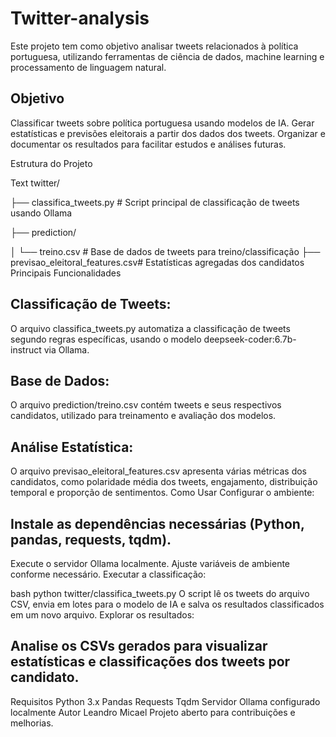 # Twitter-analysis
Este projeto tem como objetivo analisar tweets relacionados à política portuguesa, utilizando ferramentas de ciência de dados, machine learning e processamento de linguagem natural.

## Objetivo
Classificar tweets sobre política portuguesa usando modelos de IA.
Gerar estatísticas e previsões eleitorais a partir dos dados dos tweets.
Organizar e documentar os resultados para facilitar estudos e análises futuras.

Estrutura do Projeto

Text
twitter/

├── classifica_tweets.py           # Script principal de classificação de tweets usando Ollama

├── prediction/

│   └── treino.csv                 # Base de dados de tweets para treino/classificação
├── previsao_eleitoral_features.csv# Estatísticas agregadas dos candidatos
Principais Funcionalidades
## Classificação de Tweets:
O arquivo classifica_tweets.py automatiza a classificação de tweets segundo regras específicas, usando o modelo deepseek-coder:6.7b-instruct via Ollama.
## Base de Dados:
O arquivo prediction/treino.csv contém tweets e seus respectivos candidatos, utilizado para treinamento e avaliação dos modelos.
## Análise Estatística:
O arquivo previsao_eleitoral_features.csv apresenta várias métricas dos candidatos, como polaridade média dos tweets, engajamento, distribuição temporal e proporção de sentimentos.
Como Usar
Configurar o ambiente:

## Instale as dependências necessárias (Python, pandas, requests, tqdm).
Execute o servidor Ollama localmente.
Ajuste variáveis de ambiente conforme necessário.
Executar a classificação:

bash
python twitter/classifica_tweets.py
O script lê os tweets do arquivo CSV, envia em lotes para o modelo de IA e salva os resultados classificados em um novo arquivo.
Explorar os resultados:

## Analise os CSVs gerados para visualizar estatísticas e classificações dos tweets por candidato.
Requisitos
Python 3.x
Pandas
Requests
Tqdm
Servidor Ollama configurado localmente
Autor
Leandro Micael
Projeto aberto para contribuições e melhorias.


